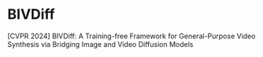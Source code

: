 # BIVDiff
[CVPR 2024] BIVDiff: A Training-free Framework for General-Purpose Video Synthesis via Bridging Image and Video Diffusion Models
